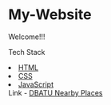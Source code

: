 # My-Website

Welcome!!!

Tech Stack
<u>
  <li>HTML</li>
  <li>CSS</li>
  <li>JavaScript</li>
</u>
Link - <a href="https://ashishm-7.github.io/My-Website/"> DBATU Nearby Places </a>
